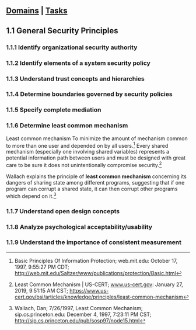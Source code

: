 [Domains](../index.md) | [Tasks](index.md)
---

## 1.1 General Security Principles

### 1.1.1 Identify organizational security authority

### 1.1.2 Identify elements of a system security policy

### 1.1.3 Understand trust concepts and hierarchies

### 1.1.4 Determine boundaries governed by security policies

### 1.1.5 Specify complete mediation

### 1.1.6 Determine least common mechanism

Least common mechanism  To minimize the amount of mechanism common to more than one user and depended on by all users.[^1] Every shared mechanism (especially one involving shared variables) represents a potential information path between users and must be designed with great care to be sure it does not unintentionally compromise security.[^2]

Wallach explains the principle of **least common mechanism** concerning its dangers of sharing state among different programs, suggesting that if one program can corrupt a shared state, it can then corrupt other programs which depend on it.[^3]
 
### 1.1.7 Understand open design concepts

### 1.1.8 Analyze psychological acceptability/usability

### 1.1.9 Understand the importance of consistent measurement



[^1]: Basic Principles Of Information Protection; web.mit.edu: October 17, 1997, 9:55:27 PM CDT; http://web.mit.edu/Saltzer/www/publications/protection/Basic.html
[^2]: Least Common Mechanism \| US-CERT; www.us-cert.gov: January 27, 2019, 9:51:15 AM CST; https://www.us-cert.gov/bsi/articles/knowledge/principles/least-common-mechanism
[^3]: Wallach, Dan; 7/26/1997, Least Common Mechanism; sip.cs.princeton.edu: December 4, 1997, 7:23:11 PM CST; http://sip.cs.princeton.edu/pub/sosp97/node15.html
<!--stackedit_data:
eyJoaXN0b3J5IjpbLTkyMjI0ODY4NSwxOTUzMjEyNzAzLDE5Nz
QzODQ3MDIsMTQxMTY5MDg5NCwtMTE1NDcwOTcxNywtNTg5NzAy
NTMyXX0=
-->